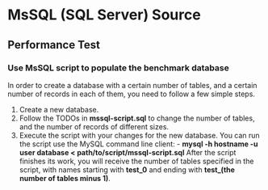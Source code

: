 # MsSQL (SQL Server) Source

## Performance Test

### Use MsSQL script to populate the benchmark database

In order to create a database with a certain number of tables, and a certain number of records in each of them, 
you need to follow a few simple steps.

1. Create a new database.
2. Follow the TODOs in **mssql-script.sql** to change the number of tables, and the number of records of different sizes.
3. Execute the script with your changes for the new database. 
You can run the script use the MySQL command line client: - **mysql -h hostname -u user database < path/to/script/mssql-script.sql**
After the script finishes its work, you will receive the number of tables specified in the script, with names starting with **test_0** and ending with **test_(the number of tables minus 1)**.
